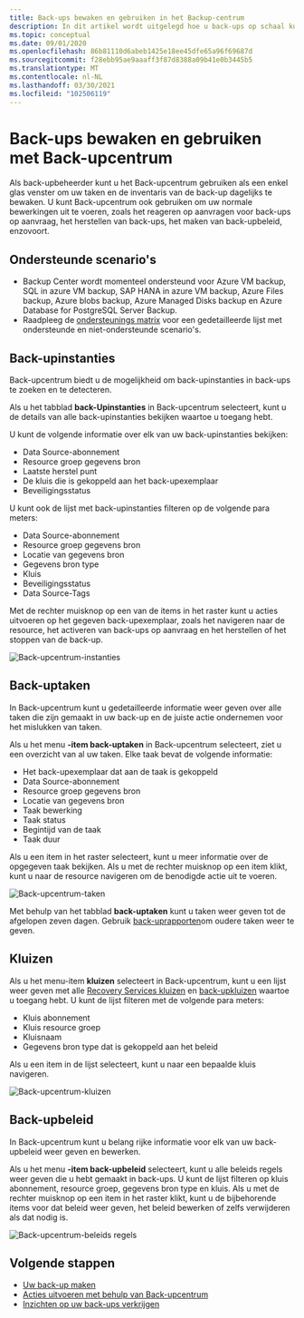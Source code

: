 ```yaml
---
title: Back-ups bewaken en gebruiken in het Backup-centrum
description: In dit artikel wordt uitgelegd hoe u back-ups op schaal kunt bewaken en gebruiken met behulp van Back-upcentrum
ms.topic: conceptual
ms.date: 09/01/2020
ms.openlocfilehash: 86b81110d6abeb1425e18ee45dfe65a96f69687d
ms.sourcegitcommit: f28ebb95ae9aaaff3f87d8388a09b41e0b3445b5
ms.translationtype: MT
ms.contentlocale: nl-NL
ms.lasthandoff: 03/30/2021
ms.locfileid: "102506119"
---
```

# <a name="monitor-and-operate-backups-using-backup-center"></a>Back-ups bewaken en gebruiken met Back-upcentrum

Als back-upbeheerder kunt u het Back-upcentrum gebruiken als een enkel glas venster om uw taken en de inventaris van de back-up dagelijks te bewaken. U kunt Back-upcentrum ook gebruiken om uw normale bewerkingen uit te voeren, zoals het reageren op aanvragen voor back-ups op aanvraag, het herstellen van back-ups, het maken van back-upbeleid, enzovoort.

## <a name="supported-scenarios"></a>Ondersteunde scenario's

* Backup Center wordt momenteel ondersteund voor Azure VM backup, SQL in azure VM backup, SAP HANA in azure VM backup, Azure Files backup, Azure blobs backup, Azure Managed Disks backup en Azure Database for PostgreSQL Server Backup.
* Raadpleeg de [ondersteunings matrix](backup-center-support-matrix.md) voor een gedetailleerde lijst met ondersteunde en niet-ondersteunde scenario's.

## <a name="backup-instances"></a>Back-upinstanties

Back-upcentrum biedt u de mogelijkheid om back-upinstanties in back-ups te zoeken en te detecteren.

Als u het tabblad **back-Upinstanties** in Back-upcentrum selecteert, kunt u de details van alle back-upinstanties bekijken waartoe u toegang hebt.

 U kunt de volgende informatie over elk van uw back-upinstanties bekijken:

* Data Source-abonnement
* Resource groep gegevens bron
* Laatste herstel punt
* De kluis die is gekoppeld aan het back-upexemplaar
* Beveiligingsstatus

 U kunt ook de lijst met back-upinstanties filteren op de volgende para meters:

* Data Source-abonnement
* Resource groep gegevens bron
* Locatie van gegevens bron
* Gegevens bron type
* Kluis
* Beveiligingsstatus
* Data Source-Tags

Met de rechter muisknop op een van de items in het raster kunt u acties uitvoeren op het gegeven back-upexemplaar, zoals het navigeren naar de resource, het activeren van back-ups op aanvraag en het herstellen of het stoppen van de back-up.

![Back-upcentrum-instanties](./media/backup-center-monitor-operate/backup-center-instances.png)

## <a name="backup-jobs"></a>Back-uptaken

In Back-upcentrum kunt u gedetailleerde informatie weer geven over alle taken die zijn gemaakt in uw back-up en de juiste actie ondernemen voor het mislukken van taken.

Als u het menu **-item back-uptaken** in Back-upcentrum selecteert, ziet u een overzicht van al uw taken. Elke taak bevat de volgende informatie:

* Het back-upexemplaar dat aan de taak is gekoppeld
* Data Source-abonnement
* Resource groep gegevens bron
* Locatie van gegevens bron
* Taak bewerking
* Taak status
* Begintijd van de taak
* Taak duur

Als u een item in het raster selecteert, kunt u meer informatie over de opgegeven taak bekijken. Als u met de rechter muisknop op een item klikt, kunt u naar de resource navigeren om de benodigde actie uit te voeren.

![Back-upcentrum-taken](./media/backup-center-monitor-operate/backup-center-jobs.png)

Met behulp van het tabblad **back-uptaken** kunt u taken weer geven tot de afgelopen zeven dagen. Gebruik [back-uprapporten](backup-center-obtain-insights.md)om oudere taken weer te geven.

## <a name="vaults"></a>Kluizen

Als u het menu-item **kluizen** selecteert in Back-upcentrum, kunt u een lijst weer geven met alle [Recovery Services kluizen](backup-azure-recovery-services-vault-overview.md) en [back-upkluizen](backup-vault-overview.md) waartoe u toegang hebt. U kunt de lijst filteren met de volgende para meters:

* Kluis abonnement
* Kluis resource groep
* Kluisnaam
* Gegevens bron type dat is gekoppeld aan het beleid

Als u een item in de lijst selecteert, kunt u naar een bepaalde kluis navigeren.

![Back-upcentrum-kluizen](./media/backup-center-monitor-operate/backup-center-vaults.png)

## <a name="backup-policies"></a>Back-upbeleid

In Back-upcentrum kunt u belang rijke informatie voor elk van uw back-upbeleid weer geven en bewerken.

Als u het menu **-item back-upbeleid** selecteert, kunt u alle beleids regels weer geven die u hebt gemaakt in back-ups. U kunt de lijst filteren op kluis abonnement, resource groep, gegevens bron type en kluis. Als u met de rechter muisknop op een item in het raster klikt, kunt u de bijbehorende items voor dat beleid weer geven, het beleid bewerken of zelfs verwijderen als dat nodig is.

![Back-upcentrum-beleids regels](./media/backup-center-monitor-operate/backup-center-policies.png)

## <a name="next-steps"></a>Volgende stappen

* [Uw back-up maken](backup-center-govern-environment.md)
* [Acties uitvoeren met behulp van Back-upcentrum](backup-center-actions.md)
* [Inzichten op uw back-ups verkrijgen](backup-center-obtain-insights.md)
